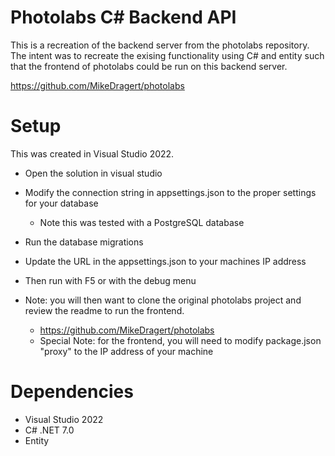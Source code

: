 # Photolabs C# Backend API

This is a recreation of the backend server from the photolabs repository.  The intent was to recreate the exising functionality using C# and entity such that the frontend of photolabs could be run on this backend server.

https://github.com/MikeDragert/photolabs

# Setup

This was created in Visual Studio 2022.
- Open the solution in visual studio
- Modify the connection string in appsettings.json to the proper settings for your database
  - Note this was tested with a PostgreSQL database
- Run the database migrations
- Update the URL in the appsettings.json to your machines IP address
- Then run with F5 or with the debug menu

- Note: you will then want to clone the original photolabs project and review the readme to run the frontend.
  - https://github.com/MikeDragert/photolabs
  - Special Note:  for the frontend, you will need to modify package.json "proxy" to the IP address of your machine

# Dependencies

- Visual Studio 2022
- C# .NET 7.0
- Entity

